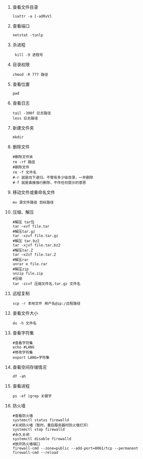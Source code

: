 1. 查看文件目录

   ```shell
   lsattr -a [-adRvV]
   ```

2. 查看端口

   ```shell
   netstat -tunlp
   ```

3. 杀进程

   ```shell
    kill -9 进程号
   ```

4. 目录权限

   ```shell
   chmod -R 777 路径
   ```

5. 查看位置

   ```she
   pwd
   ```

6. 查看日志

   ```she
   tail -300f 日志路径
   less 日志路径
   ```

7. 新建文件夹

   ```shell
   mkdir
   ```

8. 删除文件

   ```shell
   #删除文件夹
   rm -rf 路径
   #删除文件
   rm -f 文件名
   #-r 就是向下递归，不管有多少级目录，一并删除
   #-f 就是直接强行删除，不作任何提示的意思
   ```

9. 移动文件或重命名文件

   ```shell
   mv 源文件路径 目标路径
   ```

10. 压缩、解压

    ```shell
    #解压 tar包
    tar –xvf file.tar
    #解压tar.gz
    tar -xzvf file.tar.gz
    #解压 tar.bz2
    tar -xjvf file.tar.bz2
    #解压tar.Z
    tar –xZvf file.tar.Z
    #解压rar
    unrar e file.rar
    #解压zip
    unzip file.zip
    #压缩
    tar -zcvf 压缩文件名.tar.gz 文件名
    ```

11. 远程复制

    ```shell
    scp -r 本地文件 用户名@ip:/远程路径
    ```

12. 查看文件大小

    ```shell
    du -h 文件名
    ```

13. 查看字符集

    ```shell
    #查看字符集
    echo #LANG
    #修改字符集
    export LANG=字符集
    ```

14. 查看空间存储情况

    ```shell
    df -ah
    ```

15. 查看进程

    ```shell
    ps -ef |grep 关键字
    ```

16. 防火墙

    ```shell
    #查看防火墙
    systemctl status firewalld
    #关闭防火墙（暂时，重启服务器时防火墙打开）
    systemctl stop firewalld
    #永久关闭
    systemctl disable firewalld
    #放开防火墙端口
    firewall-cmd --zone=public --add-port=8061/tcp --permanent
    firewall-cmd --reload
    ```

    

